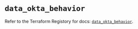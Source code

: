 # `data_okta_behavior`

Refer to the Terraform Registory for docs: [`data_okta_behavior`](https://registry.terraform.io/providers/okta/okta/4.4.3/docs/data-sources/behavior).
